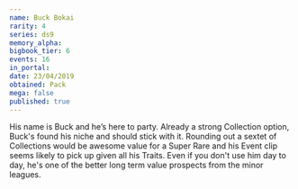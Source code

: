 ```yaml
---
name: Buck Bokai
rarity: 4
series: ds9
memory_alpha:
bigbook_tier: 6
events: 16
in_portal:
date: 23/04/2019
obtained: Pack
mega: false
published: true
---
```


His name is Buck and he’s here to party. Already a strong Collection option, Buck's found his niche and should stick with it. Rounding out a sextet of Collections would be awesome value for a Super Rare and his Event clip seems likely to pick up given all his Traits. Even if you don't use him day to day, he's one of the better long term value prospects from the minor leagues.
